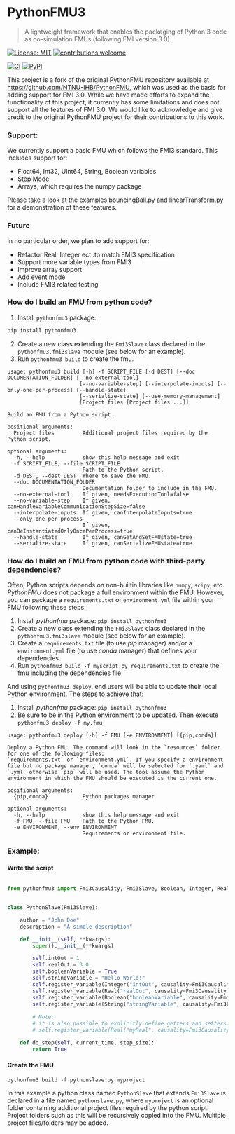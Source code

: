 # PythonFMU3

> A lightweight framework that enables the packaging of Python 3 code as co-simulation FMUs (following FMI version 3.0).

[![License: MIT](https://img.shields.io/badge/License-MIT-yellow.svg)](https://opensource.org/licenses/MIT)
[![contributions welcome](https://img.shields.io/badge/contributions-welcome-brightgreen.svg?style=flat)](https://github.com/NTNU-IHB/PythonFMU3/issues)

[![CI](https://github.com/StephenSmith25/PythonFMU3/workflows/CI/badge.svg)](https://github.com/StephenSmith25/PythonFMU/actions?query=workflow%3ACI)
[![PyPI](https://img.shields.io/pypi/v/pythonfmu3)](https://pypi.org/project/pythonfmu3/)


This project is a fork of the original PythonFMU repository available at https://github.com/NTNU-IHB/PythonFMU, which was used as the basis for adding support for FMI 3.0. While we have made efforts to expand the functionality of this project, it currently has some limitations and does not support all the features of FMI 3.0. We would like to acknowledge and give credit to the original PythonFMU project for their contributions to this work.

### Support:

We currently support a basic FMU which follows the FMI3 standard. This includes support for:

- Float64, Int32, UInt64, String, Boolean variables
- Step Mode
- Arrays, which requires the numpy package

Please take a look at the examples bouncingBall.py and linearTransform.py for a demonstration of these features.

### Future

In no particular order, we plan to add support for:

- Refactor Real, Integer ect .to match FMI3 specification
- Support more variable types from FMI3
- Improve array support
- Add event mode
- Include FMI3 related testing

### How do I build an FMU from python code?

1. Install `pythonfmu3` package:

```bash
pip install pythonfmu3
```

2. Create a new class extending the `Fmi3Slave` class declared in the `pythonfmu3.fmi3slave` module (see below for an example).
3. Run `pythonfmu3 build` to create the fmu.

```
usage: pythonfmu3 build [-h] -f SCRIPT_FILE [-d DEST] [--doc DOCUMENTATION_FOLDER] [--no-external-tool]
                       [--no-variable-step] [--interpolate-inputs] [--only-one-per-process] [--handle-state]
                       [--serialize-state] [--use-memory-management]
                       [Project files [Project files ...]]

Build an FMU from a Python script.

positional arguments:
  Project files         Additional project files required by the Python script.

optional arguments:
  -h, --help            show this help message and exit
  -f SCRIPT_FILE, --file SCRIPT_FILE
                        Path to the Python script.
  -d DEST, --dest DEST  Where to save the FMU.
  --doc DOCUMENTATION_FOLDER
                        Documentation folder to include in the FMU.
  --no-external-tool    If given, needsExecutionTool=false
  --no-variable-step    If given, canHandleVariableCommunicationStepSize=false
  --interpolate-inputs  If given, canInterpolateInputs=true
  --only-one-per-process
                        If given, canBeInstantiatedOnlyOncePerProcess=true
  --handle-state        If given, canGetAndSetFMUstate=true
  --serialize-state     If given, canSerializeFMUstate=true
```

### How do I build an FMU from python code with third-party dependencies?

Often, Python scripts depends on non-builtin libraries like `numpy`, `scipy`, etc.
_PythonFMU_ does not package a full environment within the FMU.
However, you can package a `requirements.txt` or `environment.yml` file within your FMU following these steps:

1. Install _pythonfmu_ package: `pip install pythonfmu3`
2. Create a new class extending the `Fmi3Slave` class declared in the `pythonfmu3.fmi3slave` module (see below for an example).
3. Create a `requirements.txt` file (to use _pip_ manager) and/or a `environment.yml` file (to use _conda_ manager) that defines your dependencies.
4. Run `pythonfmu3 build -f myscript.py requirements.txt` to create the fmu including the dependencies file.

And using `pythonfmu3 deploy`, end users will be able to update their local Python environment. The steps to achieve that:

1. Install _pythonfmu_ package: `pip install pythonfmu3`
2. Be sure to be in the Python environment to be updated. Then execute `pythonfmu3 deploy -f my.fmu`

```
usage: pythonfmu3 deploy [-h] -f FMU [-e ENVIRONMENT] [{pip,conda}]

Deploy a Python FMU. The command will look in the `resources` folder for one of the following files:
`requirements.txt` or `environment.yml`. If you specify a environment file but no package manager, `conda` will be selected for `.yaml` and `.yml` otherwise `pip` will be used. The tool assume the Python environment in which the FMU should be executed is the current one.

positional arguments:
  {pip,conda}           Python packages manager

optional arguments:
  -h, --help            show this help message and exit
  -f FMU, --file FMU    Path to the Python FMU.
  -e ENVIRONMENT, --env ENVIRONMENT
                        Requirements or environment file.
```

### Example:

#### Write the script

```python

from pythonfmu3 import Fmi3Causality, Fmi3Slave, Boolean, Integer, Real, String


class PythonSlave(Fmi3Slave):

    author = "John Doe"
    description = "A simple description"

    def __init__(self, **kwargs):
        super().__init__(**kwargs)

        self.intOut = 1
        self.realOut = 3.0
        self.booleanVariable = True
        self.stringVariable = "Hello World!"
        self.register_variable(Integer("intOut", causality=Fmi3Causality.output))
        self.register_variable(Real("realOut", causality=Fmi3Causality.output))
        self.register_variable(Boolean("booleanVariable", causality=Fmi3Causality.local))
        self.register_variable(String("stringVariable", causality=Fmi3Causality.local))
        
        # Note:
        # it is also possible to explicitly define getters and setters as lambdas in case the variable is not backed by a Python field.
        # self.register_variable(Real("myReal", causality=Fmi3Causality.output, getter=lambda: self.realOut, setter=lambda v: set_real_out(v))

    def do_step(self, current_time, step_size):
        return True

```

#### Create the FMU

```
pythonfmu3 build -f pythonslave.py myproject
```

In this example a python class named `PythonSlave` that extends `Fmi3Slave` is declared in a file named `pythonslave.py`,
where `myproject` is an optional folder containing additional project files required by the python script.
Project folders such as this will be recursively copied into the FMU. Multiple project files/folders may be added.
